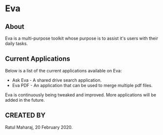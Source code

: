 # Eva

## About

Eva is a multi-purpose toolkit whose purpose is to assist it's users with their daily tasks.

## Current Applications

Below is a list of the current applications available on Eva: 
* Ask Eva - A shared drive search application.
* Eva PDF - An application that can be used to merge multiple pdf files.
 
 Eva is continuously being tweaked and improved. More applications will be added in the future.
 
 ## CREATED BY
 
 Ratul Maharaj, 20 February 2020.
